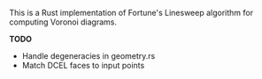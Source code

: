 This is a Rust implementation of Fortune's Linesweep algorithm for computing Voronoi diagrams.

**TODO**
* Handle degeneracies in geometry.rs
* Match DCEL faces to input points